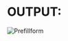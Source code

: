 # OUTPUT:

![Prefillform](https://user-images.githubusercontent.com/77727169/114081161-d8ea1500-98c9-11eb-893d-d42e07815a11.png)
